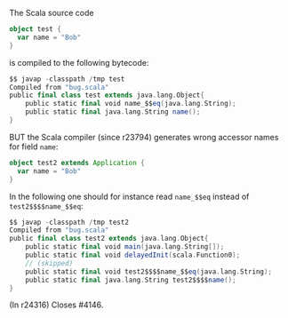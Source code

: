 The Scala source code
```scala
object test {
  var name = "Bob"
}
```
is compiled to the following bytecode:
```scala
$$ javap -classpath /tmp test
Compiled from "bug.scala"
public final class test extends java.lang.Object{
    public static final void name_$$eq(java.lang.String);
    public static final java.lang.String name();
}
```
BUT the Scala compiler (since r23794) generates wrong accessor names for field `name`:
```scala
object test2 extends Application {
  var name = "Bob"
}
```
In the following one should for instance read `name_$$eq` instead of `test2$$$$name_$$eq`:
```scala
$$ javap -classpath /tmp test2
Compiled from "bug.scala"
public final class test2 extends java.lang.Object{
    public static final void main(java.lang.String[]);
    public static final void delayedInit(scala.Function0);
    // (skipped)
    public static final void test2$$$$name_$$eq(java.lang.String);
    public static final java.lang.String test2$$$$name();
}
```
(In r24316) Closes #4146.

